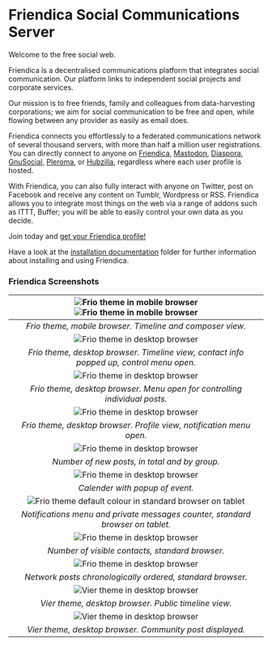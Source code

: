 Friendica Social Communications Server
======================================

Welcome to the free social web.

Friendica is a decentralised communications platform that integrates social communication. Our platform links to independent social projects and corporate services.

Our mission is to free friends, family and colleagues from data-harvesting corporations; we aim for social communication to be free and open, while flowing between any provider as easily as email does.

Friendica connects you effortlessly to a federated communications network of several thousand servers, with more than half a million user registrations. You can directly connect to anyone on [Friendica]( https://friendi.ca), [Mastodon](https://joinmastodon.org/), [Diaspora](https://diasporafoundation.org/), [GnuSocial](https://gnu.io/social/), [Pleroma](https://pleroma.social/), or [Hubzilla](https://hubzilla.org/), regardless where each user profile is hosted.

With Friendica, you can also fully interact with anyone on Twitter, post on Facebook and receive any content on Tumblr, Wordpress or RSS. Friendica allows you to integrate most things on the web via a range of addons such as ITTT, Buffer; you will be able to easily control your own data as you decide.

Join today and [get your Friendica profile!](https://dir.friendica.social/servers 'Join Friendica today!')

Have a look at the [installation documentation](doc/Install.md) folder for further information about installing and using Friendica.

### Friendica Screenshots

| ![Frio theme in mobile browser](images/screenshots/friendica-frio-mobile-profle-1.png?raw=true "Frio theme in mobile browser") ![Frio theme in mobile browser](images/screenshots/friendica-frio-mobile-profle-2.png?raw=true "Frio theme in mobile browser")
|:--:|
|*Frio theme, mobile browser. Timeline and composer view.*|
|![Frio theme in desktop browser](images/screenshots/friendica-frio-green-profle-1.png?raw=true "Frio theme in desktop browser")
|*Frio theme, desktop browser. Timeline view, contact info popped up, control menu open.*|
|![Frio theme in desktop browser](images/screenshots/friendica-frio-green-profle-2.png?raw=true "Frio theme in desktop browser")
|*Frio theme, desktop browser. Menu open for controlling individual posts.*|
|![Frio theme in desktop browser](images/screenshots/friendica-frio-red-profle-3.png?raw=true "Frio theme in desktop browser")
|*Frio theme, desktop browser. Profile view, notification menu open.*|
|![Frio theme in desktop browser](images/screenshots/friendica-frio-red-profle-2.png?raw=true "Frio theme in desktop browser")
|*Number of new posts, in total and by group.*|
|![Frio theme in desktop browser](images/screenshots/friendica-frio-red-profle-1.png?raw=true "Frio theme in desktop browser")
|*Calender with popup of event.*|
|![Frio theme default colour in standard browser on tablet](images/screenshots/friendica-frio-default-profile-1.png?raw=true "Frio theme default colour in standard browser on tablet")
|*Notifications menu and private messages counter, standard browser on tablet.*|
|![Frio theme in desktop browser](images/screenshots/friendica-frio-brown-profile-2.png?raw=true "Frio theme in desktop browser")
|*Number of visible contacts, standard browser.*|
|![Frio theme in desktop browser](images/screenshots/friendica-frio-brown-profile-1.png?raw=true "Frio theme in desktop browser")
|*Network posts chronologically ordered, standard browser.*|
|![Vier theme in desktop browser](images/screenshots/friendica-vier-profile.png?raw=true "Vier theme in desktop browser")
|*Vier theme, desktop browser. Public timeline view.*|
|![Vier theme in desktop browser](images/screenshots/friendica-vier-community.png?raw=true "Vier theme in desktop browser")
|*Vier theme, desktop browser. Community post displayed.*|
